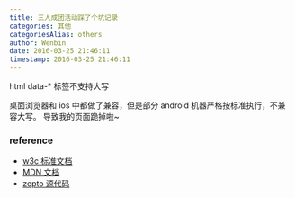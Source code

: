 ```yaml
---
title: 三人成团活动踩了个坑记录
categories: 其他
categoriesAlias: others
author: Wenbin
date: 2016-03-25 21:46:11
timestamp: 2016-03-25 21:46:11
---
```


html data-* 标签不支持大写

桌面浏览器和 ios 中都做了兼容，但是部分 android 机器严格按标准执行，不兼容大写。
导致我的页面跪掉啦~

### reference

- [w3c 标准文档](https://www.w3.org/TR/2011/WD-html5-20110525/elements.html#embedding-custom-non-visible-data-with-the-data-attributes)
- [MDN 文档](https://developer.mozilla.org/en-US/docs/Web/API/HTMLElement/dataset)
- [zepto 源代码](https://github.com/madrobby/zepto/blob/master/src%2Fzepto.js)

